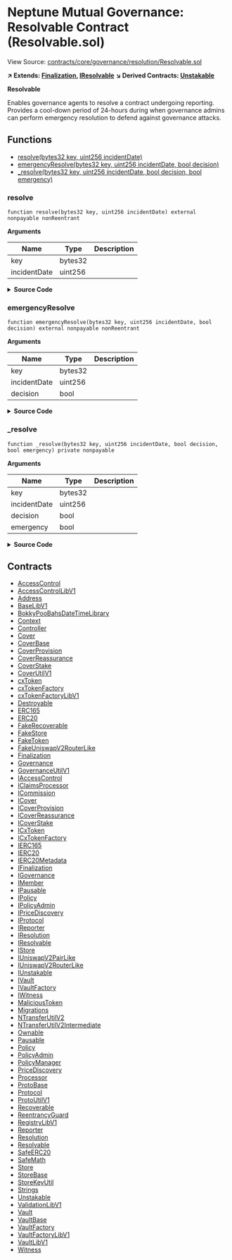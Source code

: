 # Neptune Mutual Governance: Resolvable Contract (Resolvable.sol)

View Source: [contracts/core/governance/resolution/Resolvable.sol](../contracts/core/governance/resolution/Resolvable.sol)

**↗ Extends: [Finalization](Finalization.md), [IResolvable](IResolvable.md)**
**↘ Derived Contracts: [Unstakable](Unstakable.md)**

**Resolvable**

Enables governance agents to resolve a contract undergoing reporting.
 Provides a cool-down period of 24-hours during when governance admins
 can perform emergency resolution to defend against governance attacks.

## Functions

- [resolve(bytes32 key, uint256 incidentDate)](#resolve)
- [emergencyResolve(bytes32 key, uint256 incidentDate, bool decision)](#emergencyresolve)
- [_resolve(bytes32 key, uint256 incidentDate, bool decision, bool emergency)](#_resolve)

### resolve

```solidity
function resolve(bytes32 key, uint256 incidentDate) external nonpayable nonReentrant 
```

**Arguments**

| Name        | Type           | Description  |
| ------------- |------------- | -----|
| key | bytes32 |  | 
| incidentDate | uint256 |  | 

<details>
	<summary><strong>Source Code</strong></summary>

```javascript
function resolve(bytes32 key, uint256 incidentDate) external override nonReentrant {
    s.mustNotBePaused();
    AccessControlLibV1.mustBeGovernanceAgent(s);
    s.mustBeReportingOrDisputed(key);
    s.mustBeValidIncidentDate(key, incidentDate);
    s.mustBeAfterReportingPeriod(key);

    bool decision = s.getCoverStatus(key) == CoverUtilV1.CoverStatus.IncidentHappened;

    _resolve(key, incidentDate, decision, false);
  }
```
</details>

### emergencyResolve

```solidity
function emergencyResolve(bytes32 key, uint256 incidentDate, bool decision) external nonpayable nonReentrant 
```

**Arguments**

| Name        | Type           | Description  |
| ------------- |------------- | -----|
| key | bytes32 |  | 
| incidentDate | uint256 |  | 
| decision | bool |  | 

<details>
	<summary><strong>Source Code</strong></summary>

```javascript
function emergencyResolve(
    bytes32 key,
    uint256 incidentDate,
    bool decision
  ) external override nonReentrant {
    s.mustNotBePaused();
    AccessControlLibV1.mustBeGovernanceAdmin(s);
    s.mustBeValidIncidentDate(key, incidentDate);
    s.mustBeAfterReportingPeriod(key);

    _resolve(key, incidentDate, decision, true);
  }
```
</details>

### _resolve

```solidity
function _resolve(bytes32 key, uint256 incidentDate, bool decision, bool emergency) private nonpayable
```

**Arguments**

| Name        | Type           | Description  |
| ------------- |------------- | -----|
| key | bytes32 |  | 
| incidentDate | uint256 |  | 
| decision | bool |  | 
| emergency | bool |  | 

<details>
	<summary><strong>Source Code</strong></summary>

```javascript
function _resolve(
    bytes32 key,
    uint256 incidentDate,
    bool decision,
    bool emergency
  ) private {
    CoverUtilV1.CoverStatus status = decision ? CoverUtilV1.CoverStatus.Claimable : CoverUtilV1.CoverStatus.FalseReporting;

    uint256 claimBeginsFrom = block.timestamp + 24 hours; // solhint-disable-line
    uint256 claimExpiresAt = claimBeginsFrom + s.getClaimPeriod();

    s.setUintByKeys(ProtoUtilV1.NS_CLAIM_BEGIN_TS, key, claimBeginsFrom);
    s.setUintByKeys(ProtoUtilV1.NS_CLAIM_EXPIRY_TS, key, claimExpiresAt);

    s.setStatus(key, status);

    emit Resolved(key, incidentDate, decision, emergency);
  }
```
</details>

## Contracts

* [AccessControl](AccessControl.md)
* [AccessControlLibV1](AccessControlLibV1.md)
* [Address](Address.md)
* [BaseLibV1](BaseLibV1.md)
* [BokkyPooBahsDateTimeLibrary](BokkyPooBahsDateTimeLibrary.md)
* [Context](Context.md)
* [Controller](Controller.md)
* [Cover](Cover.md)
* [CoverBase](CoverBase.md)
* [CoverProvision](CoverProvision.md)
* [CoverReassurance](CoverReassurance.md)
* [CoverStake](CoverStake.md)
* [CoverUtilV1](CoverUtilV1.md)
* [cxToken](cxToken.md)
* [cxTokenFactory](cxTokenFactory.md)
* [cxTokenFactoryLibV1](cxTokenFactoryLibV1.md)
* [Destroyable](Destroyable.md)
* [ERC165](ERC165.md)
* [ERC20](ERC20.md)
* [FakeRecoverable](FakeRecoverable.md)
* [FakeStore](FakeStore.md)
* [FakeToken](FakeToken.md)
* [FakeUniswapV2RouterLike](FakeUniswapV2RouterLike.md)
* [Finalization](Finalization.md)
* [Governance](Governance.md)
* [GovernanceUtilV1](GovernanceUtilV1.md)
* [IAccessControl](IAccessControl.md)
* [IClaimsProcessor](IClaimsProcessor.md)
* [ICommission](ICommission.md)
* [ICover](ICover.md)
* [ICoverProvision](ICoverProvision.md)
* [ICoverReassurance](ICoverReassurance.md)
* [ICoverStake](ICoverStake.md)
* [ICxToken](ICxToken.md)
* [ICxTokenFactory](ICxTokenFactory.md)
* [IERC165](IERC165.md)
* [IERC20](IERC20.md)
* [IERC20Metadata](IERC20Metadata.md)
* [IFinalization](IFinalization.md)
* [IGovernance](IGovernance.md)
* [IMember](IMember.md)
* [IPausable](IPausable.md)
* [IPolicy](IPolicy.md)
* [IPolicyAdmin](IPolicyAdmin.md)
* [IPriceDiscovery](IPriceDiscovery.md)
* [IProtocol](IProtocol.md)
* [IReporter](IReporter.md)
* [IResolution](IResolution.md)
* [IResolvable](IResolvable.md)
* [IStore](IStore.md)
* [IUniswapV2PairLike](IUniswapV2PairLike.md)
* [IUniswapV2RouterLike](IUniswapV2RouterLike.md)
* [IUnstakable](IUnstakable.md)
* [IVault](IVault.md)
* [IVaultFactory](IVaultFactory.md)
* [IWitness](IWitness.md)
* [MaliciousToken](MaliciousToken.md)
* [Migrations](Migrations.md)
* [NTransferUtilV2](NTransferUtilV2.md)
* [NTransferUtilV2Intermediate](NTransferUtilV2Intermediate.md)
* [Ownable](Ownable.md)
* [Pausable](Pausable.md)
* [Policy](Policy.md)
* [PolicyAdmin](PolicyAdmin.md)
* [PolicyManager](PolicyManager.md)
* [PriceDiscovery](PriceDiscovery.md)
* [Processor](Processor.md)
* [ProtoBase](ProtoBase.md)
* [Protocol](Protocol.md)
* [ProtoUtilV1](ProtoUtilV1.md)
* [Recoverable](Recoverable.md)
* [ReentrancyGuard](ReentrancyGuard.md)
* [RegistryLibV1](RegistryLibV1.md)
* [Reporter](Reporter.md)
* [Resolution](Resolution.md)
* [Resolvable](Resolvable.md)
* [SafeERC20](SafeERC20.md)
* [SafeMath](SafeMath.md)
* [Store](Store.md)
* [StoreBase](StoreBase.md)
* [StoreKeyUtil](StoreKeyUtil.md)
* [Strings](Strings.md)
* [Unstakable](Unstakable.md)
* [ValidationLibV1](ValidationLibV1.md)
* [Vault](Vault.md)
* [VaultBase](VaultBase.md)
* [VaultFactory](VaultFactory.md)
* [VaultFactoryLibV1](VaultFactoryLibV1.md)
* [VaultLibV1](VaultLibV1.md)
* [Witness](Witness.md)
